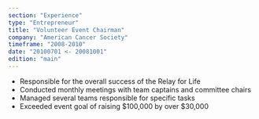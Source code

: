 ```yaml
---
section: "Experience"
type: "Entrepreneur"
title: "Volunteer Event Chairman"
company: "American Cancer Society"
timeframe: "2008-2010"
date: "20100701 <- 20081001"
edition: "main"
---
```

- Responsible for the overall success of the Relay for Life
- Conducted monthly meetings with team captains and committee chairs
- Managed several teams responsible for specific tasks
- Exceeded event goal of raising $100,000 by over $30,000